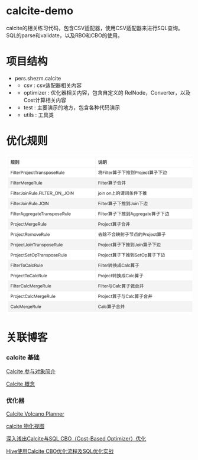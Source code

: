 # calcite-demo

calcite的相关练习代码，包含CSV适配器，使用CSV适配器来进行SQL查询。SQL的parse和validate，以及RBO和CBO的使用。

# 项目结构

- pers.shezm.calcite
-
    - csv : csv适配器相关内容
-
    - optimizer : 优化器相关内容，包含自定义的 RelNode，Converter，以及Cost计算相关内容
-
  - test : 主要演示的地方，包含各种代码演示
-
  - utils : 工具类

# 优化规则

![img.png](imags/img-rules.png)

# 关联博客

### calcite 基础

[Calcite 参与对象简介](https://zhuanlan.zhihu.com/p/56180392)

[Calcite 概念](https://www.cnblogs.com/nightbreeze/p/14486935.html)

### 优化器

[Calcite Volcano Planner
](https://aaaaaaron.github.io/2020/02/09/Calcite-Volcano-Planner/)

[calcite 物化视图](https://www.jianshu.com/p/effefb55017c)

[深入浅出Calcite与SQL CBO（Cost-Based Optimizer）优化](https://zhuanlan.zhihu.com/p/248796415)

[Hive使用Calcite CBO优化流程及SQL优化实战](https://zhuanlan.zhihu.com/p/258081600)

